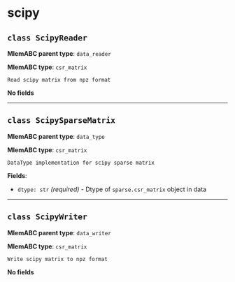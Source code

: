 # scipy

## `class ScipyReader`

**MlemABC parent type**: `data_reader`

**MlemABC type**: `csr_matrix`

    Read scipy matrix from npz format

**No fields**

---

## `class ScipySparseMatrix`

**MlemABC parent type**: `data_type`

**MlemABC type**: `csr_matrix`

    DataType implementation for scipy sparse matrix

**Fields**:

- `dtype: str` _(required)_ - Dtype of `sparse.csr_matrix` object in data

---

## `class ScipyWriter`

**MlemABC parent type**: `data_writer`

**MlemABC type**: `csr_matrix`

    Write scipy matrix to npz format

**No fields**
